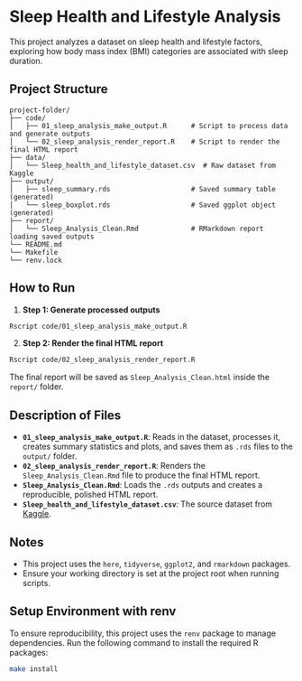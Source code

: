 # Sleep Health and Lifestyle Analysis

This project analyzes a dataset on sleep health and lifestyle factors, exploring how body mass index (BMI) categories are associated with sleep duration.

## Project Structure

```
project-folder/
├── code/
│   ├── 01_sleep_analysis_make_output.R      # Script to process data and generate outputs
│   └── 02_sleep_analysis_render_report.R    # Script to render the final HTML report
├── data/
│   └── Sleep_health_and_lifestyle_dataset.csv  # Raw dataset from Kaggle
├── output/
│   ├── sleep_summary.rds                    # Saved summary table (generated)
│   └── sleep_boxplot.rds                    # Saved ggplot object (generated)
├── report/
│   └── Sleep_Analysis_Clean.Rmd             # RMarkdown report loading saved outputs
└── README.md
└── Makefile
└── renv.lock
```

## How to Run

1. **Step 1: Generate processed outputs**

```bash
Rscript code/01_sleep_analysis_make_output.R
```

2. **Step 2: Render the final HTML report**

```bash
Rscript code/02_sleep_analysis_render_report.R
```

The final report will be saved as `Sleep_Analysis_Clean.html` inside the `report/` folder.

## Description of Files

- **`01_sleep_analysis_make_output.R`**: Reads in the dataset, processes it, creates summary statistics and plots, and saves them as `.rds` files to the `output/` folder.
- **`02_sleep_analysis_render_report.R`**: Renders the `Sleep_Analysis_Clean.Rmd` file to produce the final HTML report.
- **`Sleep_Analysis_Clean.Rmd`**: Loads the `.rds` outputs and creates a reproducible, polished HTML report.
- **`Sleep_health_and_lifestyle_dataset.csv`**: The source dataset from [Kaggle](https://www.kaggle.com/datasets/uom190346a/sleep-health-and-lifestyle-dataset).

## Notes

- This project uses the `here`, `tidyverse`, `ggplot2`, and `rmarkdown` packages.
- Ensure your working directory is set at the project root when running scripts.

## Setup Environment with renv

To ensure reproducibility, this project uses the `renv` package to manage dependencies. Run the following command to install the required R packages:

```bash
make install
